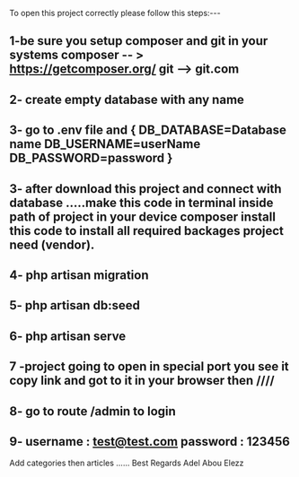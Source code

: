 To open this project correctly please follow this steps:---

1-be sure you setup composer and git in your systems
composer -- > https://getcomposer.org/
git --> git.com
---------------------
2- create empty database with any name
------------------------
3- go to .env file and {
DB_DATABASE=Database name
DB_USERNAME=userName
DB_PASSWORD=password
}
---------------------------
3- after download this project and connect with database
.....make this code in terminal inside path of project in your device
composer install 
this code to install all required backages project need (vendor).
---------------------------
4- php artisan migration
--------------------------
5- php artisan db:seed
----------------------
6- php artisan serve
-------------------------
7 -project going to open in special port you see it copy link and got to it in your browser
then //// 
------------------------
8- go to route /admin to login 
--------------------------

9- 
username : test@test.com
password : 123456
--------------------------
Add categories then articles ...... 
Best Regards 
Adel Abou Elezz
